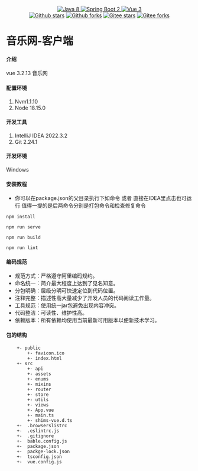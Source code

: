 
<p align="center"><a href='https://docs.oracle.com/en/java/javase/8'><img alt="Java 8" src="
https://img.shields.io/badge/Java%208-%234479A1.svg?logo=data:image/png"
</a>
    <a href='https://docs.spring.io/spring-boot/docs/2.0.0-SNAPSHOT/reference/html'>
<img alt="Spring Boot 2" src="https://img.shields.io/badge/Spring%20Boot%202-%23000000.svg?logo=springboot">
</a>
    <a href='https://staging-cn.vuejs.org'>
<img alt="Vue 3" src="https://img.shields.io/badge/Vue%202%20-%232b3847.svg?logo=vue.js">
</a><br/>
    <a href='https://github.com/201206030/novel'><img alt="Github stars" src="https://img.shields.io/github/stars/201206030/novel?logo=github"></a>
    <a href='https://github.com/201206030/novel'><img alt="Github forks" src="https://img.shields.io/github/forks/201206030/novel?logo=github"></a>
    <a href='https://gitee.com/novel_dev_team/novel'><img alt="Gitee stars" src="https://gitee.com/novel_dev_team/novel/badge/star.svg?theme=gitee"></a>
    <a href='https://gitee.com/novel_dev_team/novel'><img alt="Gitee forks" src="https://gitee.com/novel_dev_team/novel/badge/fork.svg?theme=gitee"></a>
</p>

# 音乐网-客户端

#### 介绍
vue 3.2.13 音乐网
#### 配置环境
1. Nvm1.1.10
2. Node 18.15.0
#### 开发工具
1. IntelliJ IDEA 2022.3.2
2. Git 2.24.1
#### 开发环境
Windows
#### 安装教程
+ 你可以在package.json的父目录执行下如命令 或者 直接在IDEA里点击也可运行 值得一提的是后两命令分别是打包命令和检查修复命令
```
npm install
```
```
npm run serve
```
```
npm run build
```
```
npm run lint
```

#### 编码规范

- 规范方式：严格遵守阿里编码规约。
- 命名统一：简介最大程度上达到了见名知意。
- 分包明确：层级分明可快速定位到代码位置。
- 注释完整：描述性高大量减少了开发人员的代码阅读工作量。
- 工具规范：使用统一jar包避免出现内容冲突。
- 代码整洁：可读性、维护性高。
- 依赖版本：所有依赖均使用当前最新可用版本以便新技术学习。

#### 包的结构

```
    +- public
        +- favicon.ico
        +- index.html
    +- src
        +- api
        +- assets
        +- enums
        +- mixins
        +- router
        +- store
        +- utils
        +- views
        +- App.vue
        +- main.ts
        +- shims-vue.d.ts
    +-  .browserslistrc
    +-  .eslintrc.js
    +-  .gitignore
    +-  bable.config.js
    +-  package.json
    +-  packge-lock.json
    +-  tsconfig.json
    +-  vue.config.js
```
